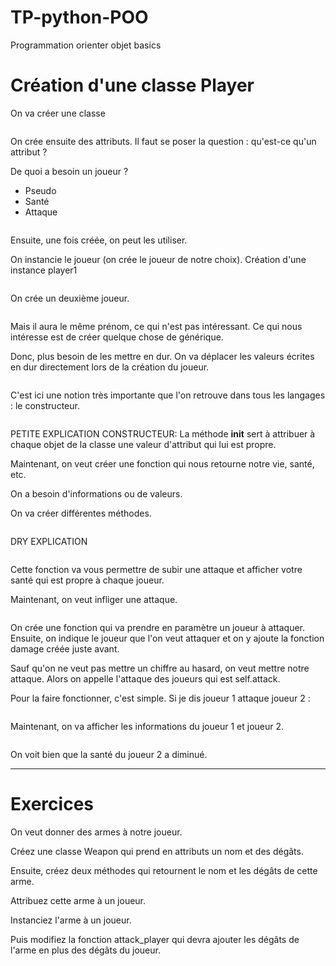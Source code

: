 # TP-python-POO

Programmation orienter objet basics

# Création d'une classe Player

On va créer une classe
```python

```

On crée ensuite des attributs. Il faut se poser la question : qu'est-ce qu'un attribut ?

De quoi a besoin un joueur ?
- Pseudo
- Santé
- Attaque

```python

```

Ensuite, une fois créée, on peut les utiliser.

On instancie le joueur (on crée le joueur de notre choix).
Création d'une instance player1
```python

```
On crée un deuxième joueur. 
```python

```

Mais il aura le même prénom, ce qui n'est pas intéressant. Ce qui nous intéresse est de créer quelque chose de générique.

Donc, plus besoin de les mettre en dur. On va déplacer les valeurs écrites en dur directement lors de la création du joueur.

```python

```

C'est ici une notion très importante que l'on retrouve dans tous les langages : le constructeur.
```python

```
PETITE EXPLICATION CONSTRUCTEUR: La méthode __init__ sert à attribuer à chaque objet de la classe une valeur d'attribut qui lui est propre.

Maintenant, on veut créer une fonction qui nous retourne notre vie, santé, etc.

On a besoin d'informations ou de valeurs.

On va créer différentes méthodes.
```python

```
DRY EXPLICATION
```python

```

Cette fonction va vous permettre de subir une attaque et afficher votre santé qui est propre à chaque joueur.

Maintenant, on veut infliger une attaque.
```python

```
On crée une fonction qui va prendre en paramètre un joueur à attaquer. Ensuite, on indique le joueur que l'on veut attaquer et on y ajoute la fonction damage créée juste avant.

Sauf qu'on ne veut pas mettre un chiffre au hasard, on veut mettre notre attaque. Alors on appelle l'attaque des joueurs qui est self.attack.

Pour la faire fonctionner, c'est simple. Si je dis joueur 1 attaque joueur 2 :
```python

```
Maintenant, on va afficher les informations du joueur 1 et joueur 2.

```python

```
On voit bien que la santé du joueur 2 a diminué.

------------------------------------------------
# Exercices

On veut donner des armes à notre joueur.

Créez une classe Weapon qui prend en attributs un nom et des dégâts.

Ensuite, créez deux méthodes qui retournent le nom et les dégâts de cette arme.

Attribuez cette arme à un joueur.

Instanciez l'arme à un joueur.

Puis modifiez la fonction attack_player qui devra ajouter les dégâts de l'arme en plus des dégâts du joueur.
